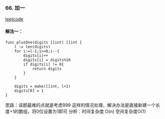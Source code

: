 ### 66. 加一


[leetcode](https://leetcode-cn.com/problems/plus-one/)

#### 解法一：
```
func plusOne(digits []int) []int {
    l := len(digits)
    for i:=l-1;i>=0;i--{
        digits[i]++
        digits[i] = digits%10
        if digits[i] != 0{
            return digits
        }
    }
    
    digits = make([]int, l+1)
    digits[0] = 1
}

```
思路：该题最难的点就是考虑999 这样的情况处理，解决办法是直接新建一个长度+1的数组，将0位设置为1即可
分析：时间复杂度 O(n) 空间复杂度O(1)